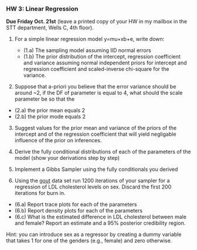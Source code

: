 ### HW 3:  Linear Regression
**Due Friday Oct. 21st** (leave a printed copy of your HW in my mailbox in the STT department, Wells C, 4th floor).


1. For a simple linear regression model y=mu+xb+e, write down:  
   - (1.a) The sampling model assuming IID normal errors
   - (1.b) The prior distribution of the intercept, regression coefficient and variance assuming normal independent priors for intercept and regression coefficient and scaled-inverse chi-square for the variance.
   
2. Suppose that a-priori you believe that the error variance should be around ~2, if the DF of parameter is equal to 4, what should the scale parameter be so that the 
  - (2.a) the prior mean equals 2
  - (2.b) the prior mode equals 2
3. Suggest values for the prior mean and variance of the priors of the intercept and of the regression coefficient that will yield negligable influence of the prior on inferences.

4. Derive the fully conditional distributions of each of the parameters of the model (show your derivations step by step)

5. Implement a Gibbs Sampler using the fully conditionals you derived

6. Using the [gout](https://github.com/gdlc/STT465/blob/master/gout.txt) data set run 1200 iterations of your sampler for a regression of LDL cholesterol levels on sex. Discard the first 200 iterations for burn in.
  - (6.a) Report trace plots for each of the parameters
  - (6.b) Report density plots for each of the parameters
  - (6.c) What is the estimated difference in LDL cholesterol between male and female? Report an estimate and a 95% posterior credibility region.
    
    
Hint: you can introduce sex as a regressor by creating a dummy variable that takes 1 for one of the genders (e.g., female) and zero otherwise.
 
 

